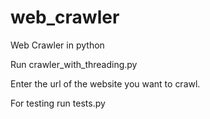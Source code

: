 # web_crawler
Web Crawler in python

Run crawler_with_threading.py

Enter the url of the website you want to crawl.

For testing run tests.py
